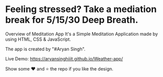 # Feeling stressed? Take a mediation break for 5/15/30 Deep Breath.


Overview of Meditation App It's a Simple Meditation Application made by using HTML, CSS & JavaScript.

The app is created by "#Aryan Singh".


Live Demo: https://aryansinghiiit.github.io/Weather-app/

Show some ❤️ and ⭐ the repo if you like the design.


